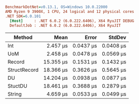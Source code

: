 ``` ini

BenchmarkDotNet=v0.13.1, OS=Windows 10.0.22000
AMD Ryzen 9 3900X, 1 CPU, 24 logical and 12 physical cores
.NET SDK=6.0.101
  [Host]     : .NET 6.0.2 (6.0.222.6406), X64 RyuJIT DEBUG
  DefaultJob : .NET 6.0.2 (6.0.222.6406), X64 RyuJIT


```
|       Method |      Mean |     Error |    StdDev |
|------------- |----------:|----------:|----------:|
|          Int |  2.457 μs | 0.0437 μs | 0.0408 μs |
|          UoM |  2.458 μs | 0.0478 μs | 0.0569 μs |
|       Record | 15.355 μs | 0.1531 μs | 0.1432 μs |
| StructRecord | 18.366 μs | 0.3626 μs | 0.5645 μs |
|           DU | 14.204 μs | 0.0938 μs | 0.0877 μs |
|      StuctDU | 18.461 μs | 0.3688 μs | 0.2879 μs |
|       String |  4.659 μs | 0.0533 μs | 0.0499 μs |

